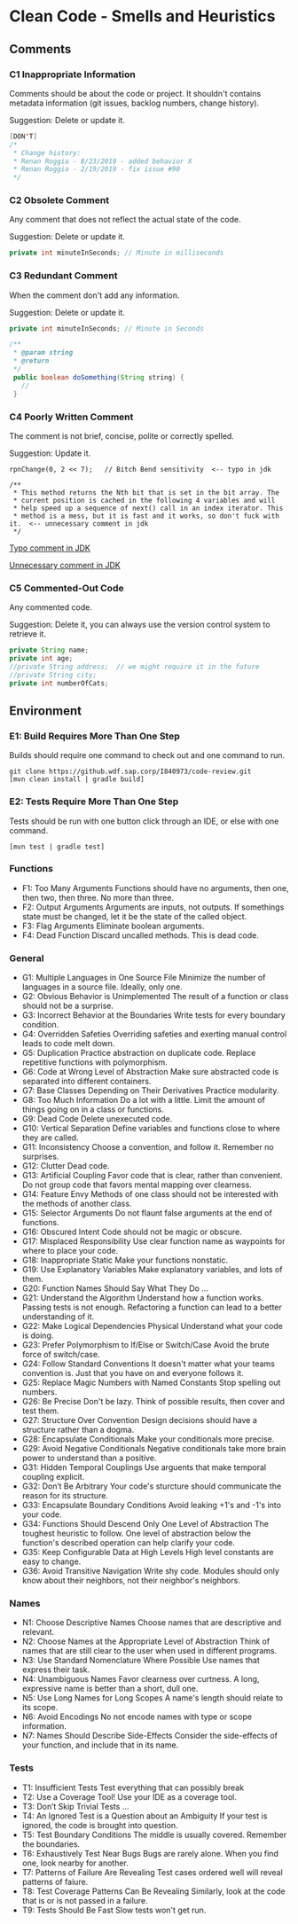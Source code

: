 # Clean Code - Smells and Heuristics

## Comments
### C1 Inappropriate Information
Comments should be about the code or project. It shouldn't contains metadata information (git issues, backlog numbers, change history).

Suggestion: Delete or update it.
```` java
[DON'T]
/* 
 * Change history:
 * Renan Roggia - 8/23/2019 - added behavior X
 * Renan Roggia - 2/19/2019 - fix issue #90
 */
````

### C2 Obsolete Comment
Any comment that does not reflect the actual state of the code.

Suggestion: Delete or update it.
````java
private int minuteInSeconds; // Minute in milliseconds
````

### C3 Redundant Comment
When the comment don't add any information.

Suggestion: Delete or update it.
````java
private int minuteInSeconds; // Minute in Seconds

/**
 * @param string
 * @return
 */
 public boolean doSomething(String string) {
   //
 }
````

### C4 Poorly Written Comment
The comment is not brief, concise, polite or correctly spelled. 

Suggestion: Update it.
````
rpnChange(0, 2 << 7);   // Bitch Bend sensitivity  <-- typo in jdk

/**
 * This method returns the Nth bit that is set in the bit array. The
 * current position is cached in the following 4 variables and will
 * help speed up a sequence of next() call in an index iterator. This
 * method is a mess, but it is fast and it works, so don't fuck with it.  <-- unnecessary comment in jdk
 */
````
[Typo comment in JDK](http://cr.openjdk.java.net/~afarley/8215217/webrev/src/java.desktop/share/classes/com/sun/media/sound/SoftChannel.java.cdiff.html)

[Unnecessary comment in JDK](http://cr.openjdk.java.net/~afarley/8215217/webrev/src/java.xml/share/classes/com/sun/org/apache/xalan/internal/xsltc/dom/BitArray.java.cdiff.html)

### C5 Commented-Out Code
Any commented code.

Suggestion: Delete it, you can always use the version control system to retrieve it.
````java
private String name;
private int age; 
//private String address;  // we might require it in the future
//private String city;
private int numberOfCats;
````

## Environment 
### E1: Build Requires More Than One Step 
Builds should require one command to check out and one command to run.
````
git clone https://github.wdf.sap.corp/I840973/code-review.git
[mvn clean install | gradle build] 
````

### E2: Tests Require More Than One Step
Tests should be run with one button click through an IDE, or else with one command. 
````
[mvn test | gradle test]
````

### Functions 
* F1: Too Many Arguments Functions should have no arguments, then one, then two, then three. No more than three. 
* F2: Output Arguments Arguments are inputs, not outputs. If somethings state must be changed, let it be the state of the called object. 
* F3: Flag Arguments Eliminate boolean arguments. 
* F4: Dead Function Discard uncalled methods. This is dead code. 

### General 
* G1: Multiple Languages in One Source File Minimize the number of languages in a source file. Ideally, only one. 
* G2: Obvious Behavior is Unimplemented The result of a function or class should not be a surprise. 
* G3: Incorrect Behavior at the Boundaries Write tests for every boundary condition. 
* G4: Overridden Safeties Overriding safeties and exerting manual control leads to code melt down. 
* G5: Duplication Practice abstraction on duplicate code. Replace repetitive functions with polymorphism. 
* G6: Code at Wrong Level of Abstraction Make sure abstracted code is separated into different containers. 
* G7: Base Classes Depending on Their Derivatives Practice modularity. 
* G8: Too Much Information Do a lot with a little. Limit the amount of things going on in a class or functions. 
* G9: Dead Code Delete unexecuted code. 
* G10: Vertical Separation Define variables and functions close to where they are called. 
* G11: Inconsistency Choose a convention, and follow it. Remember no surprises. 
* G12: Clutter Dead code. 
* G13: Artificial Coupling Favor code that is clear, rather than convenient. Do not group code that favors mental mapping over clearness. 
* G14: Feature Envy Methods of one class should not be interested with the methods of another class. 
* G15: Selector Arguments Do not flaunt false arguments at the end of functions. 
* G16: Obscured Intent Code should not be magic or obscure. 
* G17: Misplaced Responsibility Use clear function name as waypoints for where to place your code. 
* G18: Inappropriate Static Make your functions nonstatic. 
* G19: Use Explanatory Variables Make explanatory variables, and lots of them. 
* G20: Function Names Should Say What They Do ... 
* G21: Understand the Algorithm Understand how a function works. Passing tests is not enough. Refactoring a function can lead to a better understanding of it. 
* G22: Make Logical Dependencies Physical Understand what your code is doing. 
* G23: Prefer Polymorphism to If/Else or Switch/Case Avoid the brute force of switch/case. 
* G24: Follow Standard Conventions It doesn't matter what your teams convention is. Just that you have on and everyone follows it. 
* G25: Replace Magic Numbers with Named Constants Stop spelling out numbers. 
* G26: Be Precise Don't be lazy. Think of possible results, then cover and test them. 
* G27: Structure Over Convention Design decisions should have a structure rather than a dogma. 
* G28: Encapsulate Conditionals Make your conditionals more precise. 
* G29: Avoid Negative Conditionals Negative conditionals take more brain power to understand than a positive. 
* G31: Hidden Temporal Couplings Use arguents that make temporal coupling explicit. 
* G32: Don’t Be Arbitrary Your code's sturcture should communicate the reason for its structure. 
* G33: Encapsulate Boundary Conditions Avoid leaking +1's and -1's into your code. 
* G34: Functions Should Descend Only One Level of Abstraction The toughest heuristic to follow. One level of abstraction below the function's described operation can help clarify your code. 
* G35: Keep Configurable Data at High Levels High level constants are easy to change. 
* G36: Avoid Transitive Navigation Write shy code. Modules should only know about their neighbors, not their neighbor's neighbors. 

### Names 
* N1: Choose Descriptive Names Choose names that are descriptive and relevant. 
* N2: Choose Names at the Appropriate Level of Abstraction Think of names that are still clear to the user when used in different programs. 
* N3: Use Standard Nomenclature Where Possible Use names that express their task. 
* N4: Unambiguous Names Favor clearness over curtness. A long, expressive name is better than a short, dull one. 
* N5: Use Long Names for Long Scopes A name's length should relate to its scope. 
* N6: Avoid Encodings No not encode names with type or scope information. 
* N7: Names Should Describe Side-Effects Consider the side-effects of your function, and include that in its name. 

### Tests 
* T1: Insufficient Tests Test everything that can possibly break 
* T2: Use a Coverage Tool! Use your IDE as a coverage tool. 
* T3: Don’t Skip Trivial Tests ... 
* T4: An Ignored Test is a Question about an Ambiguity If your test is ignored, the code is brought into question. 
* T5: Test Boundary Conditions The middle is usually covered. Remember the boundaries. 
* T6: Exhaustively Test Near Bugs Bugs are rarely alone. When you find one, look nearby for another. 
* T7: Patterns of Failure Are Revealing Test cases ordered well will reveal patterns of faiure. 
* T8: Test Coverage Patterns Can Be Revealing Similarly, look at the code that is or is not passed in a failure. 
* T9: Tests Should Be Fast Slow tests won't get run.
